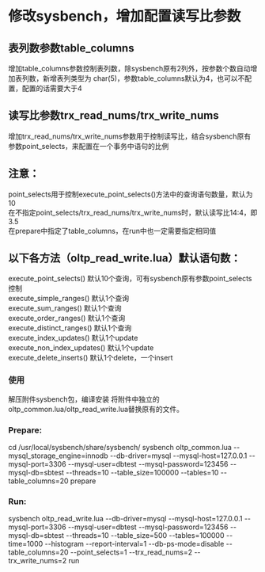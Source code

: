 # 修改sysbench，增加配置读写比参数 
## 表列数参数table_columns
增加table_columns参数控制表列数，除sysbench原有2列外，按参数个数自动增加表列数，新增表列类型为 char(5)，参数table_columns默认为4，也可以不配置，配置的话需要大于4
## 读写比参数trx_read_nums/trx_write_nums
增加trx_read_nums/trx_write_nums参数用于控制读写比，结合sysbench原有参数point_selects，来配置在一个事务中语句的比例
 
## 注意：
point_selects用于控制execute_point_selects()方法中的查询语句数量，默认为10<br />
在不指定point_selects/trx_read_nums/trx_write_nums时，默认读写比14:4，即3.5<br />
在prepare中指定了table_columns，在run中也一定需要指定相同值<br />
 
## 以下各方法（oltp_read_write.lua）默认语句数：
execute_point_selects()     默认10个查询，可有sysbench原有参数point_selects控制<br />
execute_simple_ranges()     默认1个查询<br />
execute_sum_ranges()        默认1个查询<br />
execute_order_ranges()      默认1个查询<br />
execute_distinct_ranges()   默认1个查询<br />
execute_index_updates()     默认1个update<br />
execute_non_index_updates() 默认1个update<br />
execute_delete_inserts()    默认1个delete，一个insert<br />
 
 
### 使用
解压附件sysbench包，编译安装
将附件中独立的oltp_common.lua/oltp_read_write.lua替换原有的文件。
### Prepare:
cd /usr/local/sysbench/share/sysbench/
sysbench oltp_common.lua --mysql_storage_engine=innodb --db-driver=mysql --mysql-host=127.0.0.1 --mysql-port=3306 --mysql-user=dbtest --mysql-password=123456 --mysql-db=sbtest --threads=10 --table_size=100000 --tables=10 --table_columns=20  prepare
 
### Run:
sysbench oltp_read_write.lua --db-driver=mysql --mysql-host=127.0.0.1 --mysql-port=3306 --mysql-user=dbtest --mysql-password=123456 --mysql-db=sbtest --threads=10 --table_size=500 --tables=100000 --time=1000 --histogram --report-interval=1 --db-ps-mode=disable --table_columns=20 --point_selects=1 --trx_read_nums=2 --trx_write_nums=2 run
